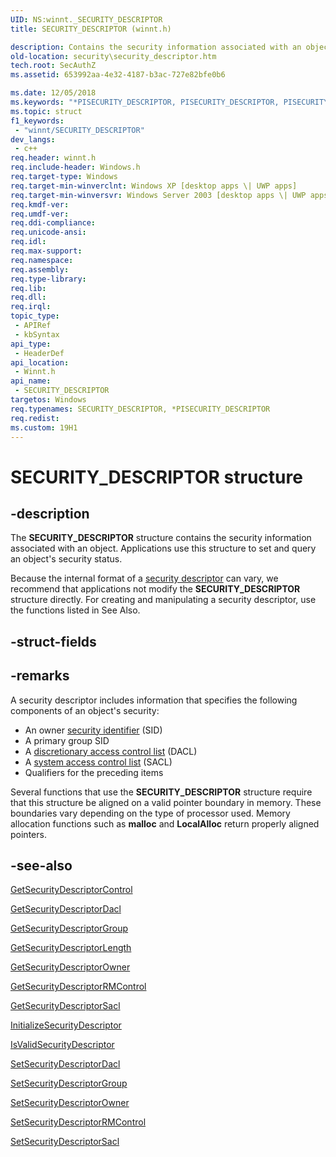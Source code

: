 ```yaml
---
UID: NS:winnt._SECURITY_DESCRIPTOR
title: SECURITY_DESCRIPTOR (winnt.h)

description: Contains the security information associated with an object.
old-location: security\security_descriptor.htm
tech.root: SecAuthZ
ms.assetid: 653992aa-4e32-4187-b3ac-727e82bfe0b6

ms.date: 12/05/2018
ms.keywords: "*PISECURITY_DESCRIPTOR, PISECURITY_DESCRIPTOR, PISECURITY_DESCRIPTOR structure pointer [Security], SECURITY_DESCRIPTOR, SECURITY_DESCRIPTOR structure [Security], _SECURITY_DESCRIPTOR, _win32_security_descriptor_str, security.security_descriptor, winnt/PISECURITY_DESCRIPTOR, winnt/SECURITY_DESCRIPTOR"
ms.topic: struct
f1_keywords: 
 - "winnt/SECURITY_DESCRIPTOR"
dev_langs:
 - c++
req.header: winnt.h
req.include-header: Windows.h
req.target-type: Windows
req.target-min-winverclnt: Windows XP [desktop apps \| UWP apps]
req.target-min-winversvr: Windows Server 2003 [desktop apps \| UWP apps]
req.kmdf-ver: 
req.umdf-ver: 
req.ddi-compliance: 
req.unicode-ansi: 
req.idl: 
req.max-support: 
req.namespace: 
req.assembly: 
req.type-library: 
req.lib: 
req.dll: 
req.irql: 
topic_type:
 - APIRef
 - kbSyntax
api_type:
 - HeaderDef
api_location:
 - Winnt.h
api_name:
 - SECURITY_DESCRIPTOR
targetos: Windows
req.typenames: SECURITY_DESCRIPTOR, *PISECURITY_DESCRIPTOR
req.redist: 
ms.custom: 19H1
---
```


# SECURITY_DESCRIPTOR structure


## -description


The <b>SECURITY_DESCRIPTOR</b> structure contains the security information associated with an object. Applications use this structure to set and query an object's security status.

Because the internal format of a <a href="https://docs.microsoft.com/windows/desktop/SecGloss/s-gly">security descriptor</a> can vary, we recommend that applications  not modify the <b>SECURITY_DESCRIPTOR</b> structure directly. For creating and manipulating a security descriptor, use the functions listed in See Also.


## -struct-fields


## -remarks



A security descriptor includes information that specifies the following components of an object's security:

<ul>
<li>An owner <a href="https://docs.microsoft.com/windows/desktop/SecGloss/s-gly">security identifier</a> (SID)</li>
<li>A primary group SID</li>
<li>A <a href="https://docs.microsoft.com/windows/desktop/SecGloss/d-gly">discretionary access control list</a> (DACL)</li>
<li>A <a href="https://docs.microsoft.com/windows/desktop/SecGloss/s-gly">system access control list</a> (SACL)</li>
<li>Qualifiers for the preceding items</li>
</ul>
Several functions that use the <b>SECURITY_DESCRIPTOR</b> structure require that this structure be aligned on a valid pointer boundary in memory. These boundaries vary depending on the type of processor used. Memory allocation functions such as <b>malloc</b> and <b>LocalAlloc</b> return properly aligned pointers.




## -see-also




<a href="https://docs.microsoft.com/windows/desktop/api/securitybaseapi/nf-securitybaseapi-getsecuritydescriptorcontrol">GetSecurityDescriptorControl</a>



<a href="https://docs.microsoft.com/windows/desktop/api/securitybaseapi/nf-securitybaseapi-getsecuritydescriptordacl">GetSecurityDescriptorDacl</a>



<a href="https://docs.microsoft.com/windows/desktop/api/securitybaseapi/nf-securitybaseapi-getsecuritydescriptorgroup">GetSecurityDescriptorGroup</a>



<a href="https://docs.microsoft.com/windows/desktop/api/securitybaseapi/nf-securitybaseapi-getsecuritydescriptorlength">GetSecurityDescriptorLength</a>



<a href="https://docs.microsoft.com/windows/desktop/api/securitybaseapi/nf-securitybaseapi-getsecuritydescriptorowner">GetSecurityDescriptorOwner</a>



<a href="https://docs.microsoft.com/windows/desktop/api/securitybaseapi/nf-securitybaseapi-getsecuritydescriptorrmcontrol">GetSecurityDescriptorRMControl</a>



<a href="https://docs.microsoft.com/windows/desktop/api/securitybaseapi/nf-securitybaseapi-getsecuritydescriptorsacl">GetSecurityDescriptorSacl</a>



<a href="https://docs.microsoft.com/windows/desktop/api/securitybaseapi/nf-securitybaseapi-initializesecuritydescriptor">InitializeSecurityDescriptor</a>



<a href="https://docs.microsoft.com/windows/desktop/api/securitybaseapi/nf-securitybaseapi-isvalidsecuritydescriptor">IsValidSecurityDescriptor</a>



<a href="https://docs.microsoft.com/windows/desktop/api/securitybaseapi/nf-securitybaseapi-setsecuritydescriptordacl">SetSecurityDescriptorDacl</a>



<a href="https://docs.microsoft.com/windows/desktop/api/securitybaseapi/nf-securitybaseapi-setsecuritydescriptorgroup">SetSecurityDescriptorGroup</a>



<a href="https://docs.microsoft.com/windows/desktop/api/securitybaseapi/nf-securitybaseapi-setsecuritydescriptorowner">SetSecurityDescriptorOwner</a>



<a href="https://docs.microsoft.com/windows/desktop/api/securitybaseapi/nf-securitybaseapi-setsecuritydescriptorrmcontrol">SetSecurityDescriptorRMControl</a>



<a href="https://docs.microsoft.com/windows/desktop/api/securitybaseapi/nf-securitybaseapi-setsecuritydescriptorsacl">SetSecurityDescriptorSacl</a>
 

 

